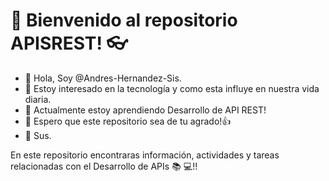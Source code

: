 # 📓 Bienvenido al repositorio APISREST! 👓

- 👋 Hola, Soy @Andres-Hernandez-Sis.
- 👀 Estoy interesado en la tecnología y como esta influye en nuestra vida diaria.
- 🌱 Actualmente estoy aprendiendo Desarrollo de API REST!
- 🎏 Espero que este repositorio sea de tu agrado!👍
- 📮 Sus.

En este repositorio encontraras información, actividades y tareas relacionadas con el Desarrollo de APIs 📚 💻!!
